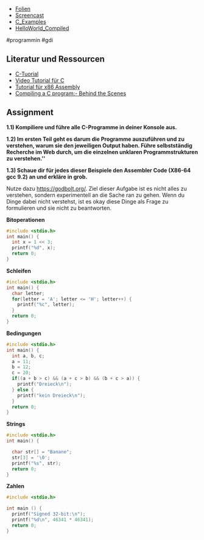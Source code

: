 * [Folien](https://docs.google.com/presentation/d/1WBCxSS84iDArrbYUP5ybT-jiFkaE67arz2ghEvuzYeU/edit?usp=sharing)
* [Screencast](https://www.youtube.com/watch?v=0Te9S22fPcs&feature=youtu.be)
* [C_Examples](https://github.com/chpollin/Teaching/tree/master/GDI/GDI_7_Programmierung/C_Examples)
* [HelloWorld_Compiled](https://github.com/chpollin/Teaching/tree/master/GDI/GDI_7_Programmierung/HelloWorld_Compiled)

#programmin #gdi 

## Literatur und Ressourcen

* [C-Tuorial](http://www.c-howto.de/tutorial/)
* [Video Tutorial für C](https://www.youtube.com/watch?v=1uR4tL-OSNI)
* [Tutorial für x86 Assembly](https://www.youtube.com/watch?v=75gBFiFtAb8)
* [Compiling a C program:- Behind the Scenes](https://www.geeksforgeeks.org/compiling-a-c-program-behind-the-scenes/)

## Assignment

**1.1) Kompiliere und führe alle C-Programme in deiner Konsole aus.** 

**1.2) Im ersten Teil geht es darum die Programme auszuführen und zu verstehen, warum sie den jeweiligen Output haben. Führe selbstständig Recherche im Web durch, um die einzelnen unklaren Programmstrukturen zu verstehen.''**

**1.3) Schaue dir für jedes dieser Beispiele den Assembler Code (X86-64 gcc 9.2)  an und erkläre in grob.**

Nutze dazu https://godbolt.org/. Ziel dieser Aufgabe ist es nicht alles zu verstehen, sondern experimentell an die Sache ran zu gehen. Wenn du Dinge dabei nicht verstehst, ist es okay diese Dinge als Frage zu formulieren und sie nicht zu beantworten. 

**Bitoperationen**

```c
#include <stdio.h>
int main() {
  int x = 1 << 3;
  printf("%d", x);
  return 0;
}
```

**Schleifen**

```c
#include <stdio.h>
int main() {
  char letter;
  for(letter = 'A'; letter <= 'H'; letter++) {
    printf("%c", letter);
  }
  return 0;
}
```

**Bedingungen**

```c
#include <stdio.h>
int main() {
  int a, b, c;
  a = 11;
  b = 12;
  c = 20;
  if((a + b > c) && (a + c > b) && (b + c > a)) {
    printf("Dreieck\n");
  } else {
    printf("kein Dreieck\n");
  }
  return 0;
}
```

**Strings**

```c
#include <stdio.h>
int main() {

  char str[] = "Banane";
  str[3] = '\0';
  printf("%s", str);
  return 0;
}
```

**Zahlen**

```c
#include <stdio.h>

int main () {
  printf("Signed 32-bit:\n");
  printf("%d\n", 46341 * 46341);
  return 0;
}
```

